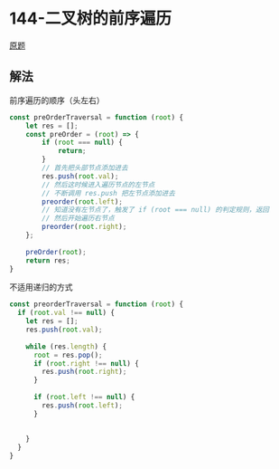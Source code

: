 # 144-二叉树的前序遍历

[原题](https://leetcode-cn.com/problems/binary-tree-preorder-traversal/)

## 解法
前序遍历的顺序（头左右）
```javascript
const preOrderTraversal = function (root) {
    let res = [];
    const preOrder = (root) => {
        if (root === null) {
            return;    
        }
        // 首先把头部节点添加进去
        res.push(root.val);
        // 然后这时候进入遍历节点的左节点
        // 不断调用 res.push 把左节点添加进去
        preorder(root.left);
        // 知道没有左节点了，触发了 if (root === null) 的判定规则，返回
        // 然后开始遍历右节点
        preorder(root.right);
    };
    
    preOrder(root);
    return res;
}
```

不适用递归的方式
```javascript
const preorderTraversal = function (root) {
  if (root.val !== null) {
    let res = [];
    res.push(root.val);
    
    while (res.length) {
      root = res.pop();
      if (root.right !== null) {
        res.push(root.right);
      }
      
      if (root.left !== null) {
        res.push(root.left);
      }
      
      
    }
  }
}
```